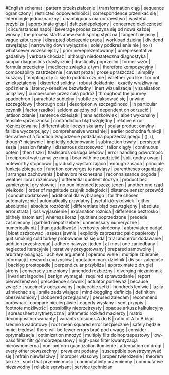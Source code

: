 #English
schemat | pattern
przekształcenie | transformation
ciąg | sequence
ograniczony | restricted
odpowiedniości | correspondence
przenikać się | intermingle
jednoznaczny | unambiguous
marnotrawstwo | wasteful
przybliża | approximate
głupi | daft
zaniepokojony | concerned
okoliczności | circumstances
napój | beverage
proces zaczyna się od nowa każdej wiosny | the process starts anew each spring
styczna | tangent
niejasny | vague
zaburzony | disrupted
obciążenie pracą | workload
dzielna | dividend
zawężając | narrowing down
wyłącznie | solely
podkreślenie nie | no () whatsoever
wcześniejszy | prior
niereprezentowany | unrepresentative
gadatliwy | verbose
chociaż | although
niedostateczna diagnostyka | subpar diagnostics
drastycznie | drastically
poprzedni | former
wzór | formula
przeciętny | mediocre
związku z tym | therefore
kompozycyjny | composability
zastrzeżenie | caveat
proza | prose
upraszczać | simplify
kuszący | tempting
czy ci się to podoba czy nie | whether you like it or not
zniekształcony | distorted
solidny | robust
dokładnie | exactly
wrażliwy na opóźnienia | latency-sensitive
bezwładny | inert
wizualizacja | visualisation
uciążliwy | cumbersome
przez całą podróż | throughout the journey
spadochron | parachute
subtelny | subtle
zrelaksować się | unwind
szczegółowy | thorough
opis | description
w szczególności | in particular
czynnik | factor
rzadko | seldom
zależny od | dependent on
odrzucić | jettison
zdanie | sentence
dziesiątki | tens
aczkolwiek | albeit
wykonalny | feasible
sprzeczność | contradiction
błąd względny | relative error
różniczkowalne | differentiable
iloczyn skalarny | scalar product
omylny | fallible
wyczerpujący | comprehensive
wcześniej | earlier
pochodna funkcji | derivative of a function
złagodzenie podzdania poprzedzającego | (), (), though?
niejawnie | implicitly
odejmowanie | subtraction
trwały | persistent
sesja | session
fatalny | disastrous
dostosować | tailor
ciągły | continuous
potem | then
fiszki | flashcards
obsługa błędów | error handling
odwrotność | reciprocal
wytrzymaj ze mną | bear with me
podzielić | split
godny uwagi | noteworthy
stopniowo | gradually
wystarczająco | enough
zasada | principle
funkcja zbiega do | function converges to
nawiasy | parentheses
organizuje | arranges
zachowania | behaviors
rekonesans | reconnaissance
pogoda | weather
iloraz różnicowy | differential quotient
iloczyn | product
bez zamierzonej gry słownej | no pun intended
jeszcze jeden | another one
rząd wielkości | order of magnitude
czujnik odległości | distance sensor
przewód | conduit
dodatkowe | additional
dla wybranego | for the chosen
automatycznie | automatically
przydatny | useful
którykolwiek | either
absolutnie | absolute
rozróżnić | differentiate
błąd bezwzględny | absolute error
strata | loss
wyjaśnienie | explanation
różnica | difference
beztrosko | blithely
natomiast | whereas
iloraz | quotient
poprzedzone | precede
zaśmiecony | garbled
niepotrzebne | unnecessary
numeryczne | numerically
niż | than
gadatliwość | verbosity
skrócony | abbreviated
nadąć | bloat
oszacować | assess
jawnie | explicitly
zaprzestać palić papierosy | quit smoking cold turkey
próbowanie aż się uda | trial and error
dodawanie | addition
przestrzegać | adhere
najwyżej jeden | at most one
zaniedbany | neglected
iteracyjnie | iteratively
przygotowany | prepared
samowolny | arbitrary
osiągnąć | achieve
argument | operand
wiele | multiple
zbieranie informacji | research
cudzysłów | quotation mark
dzielnik | divisor
zaległość | backlog
prostopadłe | perpendicular
przybliża | approximate
z drugiej strony | conversely
zmieniony | amended
rozbieżny | diverging
niezmiennik | invariant
łagodne | benign
wymagał | required
sprawozdanie | report
pierwszeństwo | precedence
siłownik | actuator
ponieważ | because
zwięźle | succinctly
odczuwalny | noticeable
setki | hundreds
leniwie | lazily
uśmiechać się | smile
zadziwiające | mind-boggling
definicja | definition
obezwładniony | clobbered
przeglądany | perused
zalecam | recommend
porównać | compare
niecierpliwie | eagerly
wysłany | sent
przypis | footnote
możliwość | possibility
nieprzejrzysty | opaque
arkusz kalkulacyjny | spreadsheet
arytmetyczna | arithmetic
rozkład macierzy | matrix decomposition
warianty | variants
stosunek A do B | ratio of A to B
błąd średnio kwadratowy | root mean squared error
bezpiecznie | safely
będzie mniej błędów | there will be fewer errors
brać pod uwagę | consider
optymalizacja | optimization
mnożyć | multiply
filtr dolnoprzepustowy | low-pass filter
filtr górnoprzepustowy | high-pass filter
kwantyzacja nierównomierna | non-uniform quantization
tłumienie | attenuation
co drugi | every other
powszechny | prevalent
podatny | susceptible
powstrzymywać się | refrain
niewłaściwy | improper
właściwy | proper
twierdzenie | theorem
taki że | such that
przemienność | commutativity
przemienny | commutative
niezawodny | reliable
serwisant | service technician


